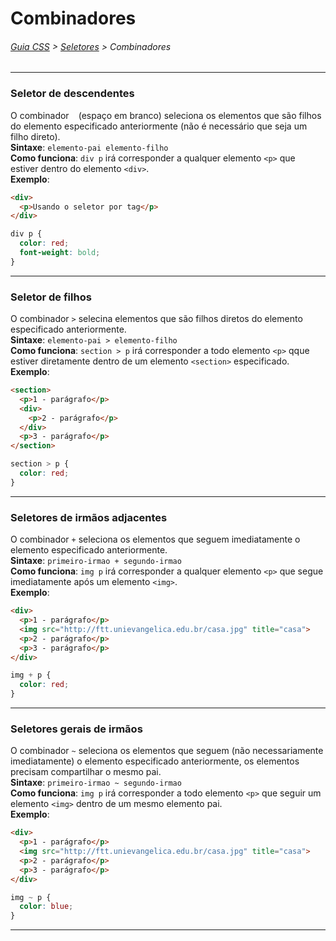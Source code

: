 # Combinadores
###### [Guia CSS](../README.md) > [Seletores](./seletores.md) > Combinadores
---

### Seletor de descendentes  
O combinador ` `&nbsp;(espaço em branco) seleciona os elementos que são filhos do elemento especificado anteriormente (não é necessário que seja um filho direto).   
**Sintaxe**: `elemento-pai elemento-filho`  
**Como funciona**: `div p` irá corresponder a qualquer elemento `<p>` que estiver dentro do elemento `<div>`.  
**Exemplo**:  
```html
<div>
  <p>Usando o seletor por tag</p>
</div>
```
```css
div p {
  color: red;
  font-weight: bold;
}
```
---

### Seletor de filhos  
O combinador `>` selecina elementos que são filhos diretos do elemento especificado anteriormente.  
**Sintaxe**: `elemento-pai > elemento-filho`  
**Como funciona**: `section > p` irá corresponder a todo elemento  `<p>` qque estiver diretamente dentro de um elemento `<section>` especificado.  
**Exemplo**:  
```html
<section>
  <p>1 - parágrafo</p>
  <div>
    <p>2 - parágrafo</p>
  </div>
  <p>3 - parágrafo</p>
</section>
```
```css
section > p {
  color: red;
}
```
---

### Seletores de irmãos adjacentes 
O combinador `+` seleciona os elementos que seguem imediatamente o elemento especificado anteriormente.   
**Sintaxe**: `primeiro-irmao + segundo-irmao`  
**Como funciona**: `img p` irá corresponder a qualquer elemento `<p>` que segue imediatamente após um elemento `<img>`.  
**Exemplo**:  
```html
<div>
  <p>1 - parágrafo</p>
  <img src="http://ftt.unievangelica.edu.br/casa.jpg" title="casa">
  <p>2 - parágrafo</p>
  <p>3 - parágrafo</p>
</div>
```
```css
img + p {
  color: red;
}
```
---

### Seletores gerais de irmãos
O combinador `~` seleciona os elementos que seguem (não necessariamente imediatamente) o elemento especificado anteriormente, os elementos precisam compartilhar o mesmo pai.   
**Sintaxe**: `primeiro-irmao ~ segundo-irmao`  
**Como funciona**: `img p`  irá corresponder a todo elemento `<p>` que seguir um elemento `<img>`  dentro de um mesmo elemento pai.  
**Exemplo**:  
```html
<div>
  <p>1 - parágrafo</p>
  <img src="http://ftt.unievangelica.edu.br/casa.jpg" title="casa">
  <p>2 - parágrafo</p>
  <p>3 - parágrafo</p>
</div>
```
```css
img ~ p {
  color: blue;
}
```
---

